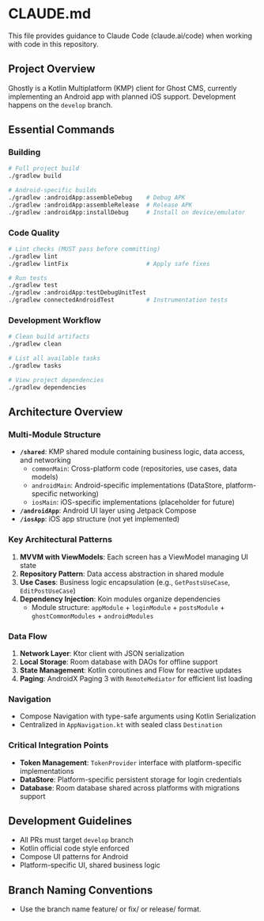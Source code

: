 # CLAUDE.md

This file provides guidance to Claude Code (claude.ai/code) when working with code in this repository.

## Project Overview
Ghostly is a Kotlin Multiplatform (KMP) client for Ghost CMS, currently implementing an Android app with planned iOS support. Development happens on the `develop` branch.

## Essential Commands

### Building
```bash
# Full project build
./gradlew build

# Android-specific builds
./gradlew :androidApp:assembleDebug    # Debug APK
./gradlew :androidApp:assembleRelease  # Release APK
./gradlew :androidApp:installDebug     # Install on device/emulator
```

### Code Quality
```bash
# Lint checks (MUST pass before committing)
./gradlew lint
./gradlew lintFix                      # Apply safe fixes

# Run tests
./gradlew test
./gradlew :androidApp:testDebugUnitTest
./gradlew connectedAndroidTest         # Instrumentation tests
```

### Development Workflow
```bash
# Clean build artifacts
./gradlew clean

# List all available tasks
./gradlew tasks

# View project dependencies
./gradlew dependencies
```

## Architecture Overview

### Multi-Module Structure
- **`/shared`**: KMP shared module containing business logic, data access, and networking
  - `commonMain`: Cross-platform code (repositories, use cases, data models)
  - `androidMain`: Android-specific implementations (DataStore, platform-specific networking)
  - `iosMain`: iOS-specific implementations (placeholder for future)
- **`/androidApp`**: Android UI layer using Jetpack Compose
- **`/iosApp`**: iOS app structure (not yet implemented)

### Key Architectural Patterns
1. **MVVM with ViewModels**: Each screen has a ViewModel managing UI state
2. **Repository Pattern**: Data access abstraction in shared module
3. **Use Cases**: Business logic encapsulation (e.g., `GetPostsUseCase`, `EditPostUseCase`)
4. **Dependency Injection**: Koin modules organize dependencies
   - Module structure: `appModule` + `loginModule` + `postsModule` + `ghostCommonModules` + `androidModules`

### Data Flow
1. **Network Layer**: Ktor client with JSON serialization
2. **Local Storage**: Room database with DAOs for offline support
3. **State Management**: Kotlin coroutines and Flow for reactive updates
4. **Paging**: AndroidX Paging 3 with `RemoteMediator` for efficient list loading

### Navigation
- Compose Navigation with type-safe arguments using Kotlin Serialization
- Centralized in `AppNavigation.kt` with sealed class `Destination`

### Critical Integration Points
- **Token Management**: `TokenProvider` interface with platform-specific implementations
- **DataStore**: Platform-specific persistent storage for login credentials
- **Database**: Room database shared across platforms with migrations support

## Development Guidelines
- All PRs must target `develop` branch
- Kotlin official code style enforced
- Compose UI patterns for Android
- Platform-specific UI, shared business logic

## Branch Naming Conventions
- Use the branch name feature/<name> or fix/<name> or release/<name> format.